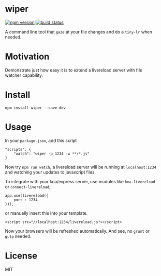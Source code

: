 
wiper
=====

[![npm version][npm-image]][npm-url]
[![build status][travis-image]][travis-url]

A command line tool that `gaze` at your file changes and do a `tiny-lr` when needed.


# Motivation

Demonstrate just how easy it is to extend a livereload server with file watcher capability.


# Install

`npm install wiper --save-dev`


# Usage

In your `package.json`, add this script

```
"scripts": {
	"watch": "wiper -p 1234 -w **/*.js"
}
```

Now try `npm run watch`, a livereload server will be running at `localhost:1234` and watching your updates to javascript files.

To integrate with your koa/express server, use modules like `koa-livereload` or `connect-livereload`;

```
app.use(livereload({
	port : 1234
}));
```

or manually insert this into your template.

```
<script src="//localhost:1234/livereload.js"></script>
```

Now your browsers will be refreshed automatically. And see, no `grunt` or `gulp` needed.


# License

MIT

[npm-image]: https://img.shields.io/npm/v/wiper.svg?style=flat-square
[npm-url]: https://www.npmjs.com/package/wiper
[travis-image]: https://img.shields.io/travis/bitinn/wiper.svg?style=flat-square
[travis-url]: https://travis-ci.org/bitinn/wiper
